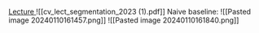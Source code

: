 [Lecture ](https://youtu.be/TCD7_-HDsHc?si=jhTf1ZvwpQztcwmL)
![[cv_lect_segmentation_2023 (1).pdf]]
Naive baseline:
![[Pasted image 20240110161457.png]]
![[Pasted image 20240110161840.png]]
